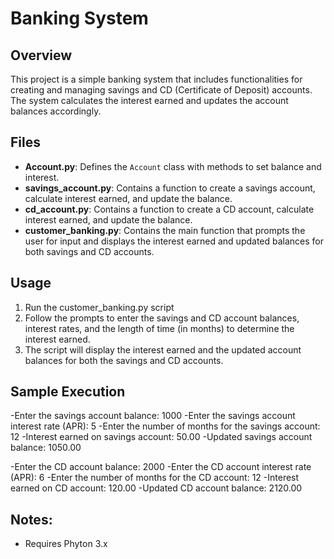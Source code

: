# Banking System

## Overview

This project is a simple banking system that includes functionalities for creating and managing savings and CD (Certificate of Deposit) accounts. The system calculates the interest earned and updates the account balances accordingly.

## Files

- **Account.py**: Defines the `Account` class with methods to set balance and interest.
- **savings_account.py**: Contains a function to create a savings account, calculate interest earned, and update the balance.
- **cd_account.py**: Contains a function to create a CD account, calculate interest earned, and update the balance.
- **customer_banking.py**: Contains the main function that prompts the user for input and displays the interest earned and updated balances for both savings and CD accounts.

## Usage

1. Run the customer_banking.py script
2. Follow the prompts to enter the savings and CD account balances, interest rates, and the length of time (in months) to determine the interest earned.
3. The script will display the interest earned and the updated account balances for both the savings and CD accounts.

## Sample Execution

-Enter the savings account balance: 1000
-Enter the savings account interest rate (APR): 5
-Enter the number of months for the savings account: 12
-Interest earned on savings account: 50.00
-Updated savings account balance: 1050.00

-Enter the CD account balance: 2000
-Enter the CD account interest rate (APR): 6
-Enter the number of months for the CD account: 12
-Interest earned on CD account: 120.00
-Updated CD account balance: 2120.00

## Notes:

- Requires Phyton 3.x 
